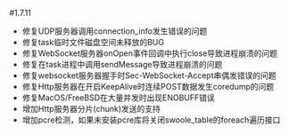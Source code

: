 #1.7.11

* 修复UDP服务器调用connection_info发生错误的问题
* 修复task临时文件磁盘空间未释放的BUG
* 修复WebSocket服务器onOpen事件回调中执行close导致进程崩溃的问题
* 修复在task进程中调用sendMessage导致进程崩溃的问题
* 修复websocket服务器握手时Sec-WebSocket-Accept串偶发错误的问题
* 修复Http服务器在开启KeepAlive时连续POST数据发生coredump的问题
* 修复MacOS/FreeBSD在大量并发时出现ENOBUFF错误
* 增加Http服务器分片(chunk)发送的支持
* 增加pcre检测，如果未安装pcre库将关闭swoole_table的foreach遍历接口






